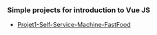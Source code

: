 ### Simple projects for introduction to Vue JS

- [Projet1-Self-Service-Machine-FastFood](https://eosia.github.io/Initiation-Vue-JS/Project1-Self-Service-Machine-FastFood)

